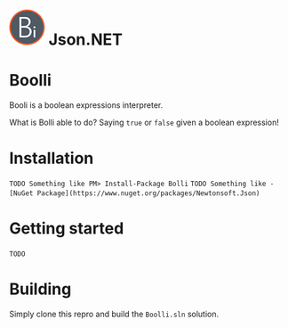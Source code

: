# ![Logo](Bolli-icon-64x64.png) Json.NET

# Boolli
Booli is a boolean expressions interpreter.

What is Bolli able to do? Saying `true` or `false` given a boolean expression!

# Installation

`TODO Something like PM> Install-Package Bolli`
`TODO Something like - [NuGet Package](https://www.nuget.org/packages/Newtonsoft.Json)`

# Getting started
`TODO`

# Building
Simply clone this repro and build the `Boolli.sln` solution.

